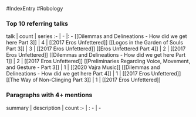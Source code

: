 #IndexEntry #Robology

### Top 10 referring talks
talk | count | series
:- | - |: -
[[Dilemmas and Delineations - How did we get here Part 3]] | 4 | [[2017 Eros Unfettered]]
[[Logos in the Garden of Souls Part 3]] | 3 | [[2017 Eros Unfettered]]
[[Eros Unfettered Part 4]] | 2 | [[2017 Eros Unfettered]]
[[Dilemmas and Delineations - How did we get here Part 1]] | 2 | [[2017 Eros Unfettered]]
[[Preliminaries Regarding Voice, Movement, and Gesture - Part 3]] | 1 | [[2020 Vajra Music]]
[[Dilemmas and Delineations - How did we get here Part 4]] | 1 | [[2017 Eros Unfettered]]
[[The Way of Non-Clinging Part 3]] | 1 | [[2017 Eros Unfettered]]

### Paragraphs with 4+ mentions
summary | description | count
:- | : - | -

